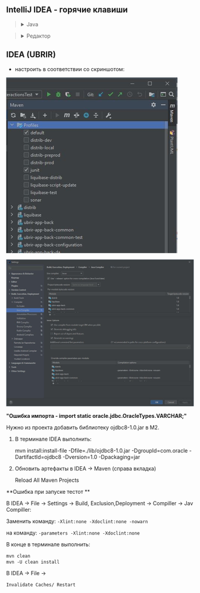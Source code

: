 ## IntelliJ IDEA - горячие клавиши

><details><summary>Java</summary>
>
>```
>Поиск/Замена (это земаст!)
>   Ctrl + N               поиск класса, далее ALT+(-> / <-) - выбор ищем Files, All и т.д.
>   Ctrl + F               поиск на текущем классе  
>   Ctrl + R               автозамена на текущем классе
>   Ctrl + Shift + F       поиск выражений в проекте/модулях/директориях
>   Ctrl + Left Mouse      провалиться в метод/класс и т.д. чтобы прочитать про него
>   Ctrl + ALT + (<-)      вернуться назад, или вперед (ВАЖНО)
>   Ctrl + B               на классе/методе подняться до объявления класса/метода, 
>                          а если еще раз нажать в объявлении, то увидим, где  используется класс/метод
>   Ctrl + ALT + L         авто выравнивание кода
>   Ctrl + Y               удалить строку (целиком)
>   Ctrl + X               вырезать строку (целиком)
>   Ctrl + D               создать дубликат строки
>   Ctrl + W + W + ...     выделение кода (слово -> строка -> блок -> метод -> класс и тд)
>   Ctrl + Shift + W       обратное снятие выделения
>   Ctrl + Insret          выделение строки целиком
>   Shift + End            выделить все что справа от курсора в строке
>
>   Ctrl + Shift + [стрелка выше/ниже]     перемещение вверх/вниз строки в коде
>
>Запилить кусок кода в структуру:
>   1. Ctrl + W    много раз до готовности
>   2. Ctrl + Alt + T
>   3. [нажать цифру на клаве, например '6'  =  try{} catch{}]
>
>Создание структур с нуля:
>' fori ' + (Tab или Enter) + Tab   сразу забиваем второй критерий в цикле for и цикл готов!
>' foreach ' + (Tab или Enter)      шаблон для цикла типа ' for each ' - просто добавь воды)
>' iter ' + (Tab или Enter)         перебрать элементы коллекции
>
>Быстрая отладка.
>   Shift + F9      запуск отладки
>   F8              построчный прогон без захода в методы
>   F7              с заходом в методы
>   Alt + F8        открыть окно эмуляции (=отладка в отладке)
>   Alt + F9        прогнать до курсора
>
>Атомарная отладка с заходом в контекстные методы:
>   ставим breakpoint на строке public static void main => Shift + F9 => F7, F7...
>
>Рефакторинг.
>   Shift + F6      переименовать переменную
>   Ctrl + F6       изменить сигнатуру метода
>
>Навигация:
>   Ctrl + Q        где стоит курсор, показать подробности метода/класса/значения и т.д.
>   Ctrl + P        напомнить сигнатуру
>   Alt + F7        где стоит курсор, показать все места где используется метод/класс/значение и т.д.
>   Alt + 1         скрыть/показать панель 'Project'
>   Ctrl + Alt + O  удалить неисп. импорты
>   Alt + [стрелка влево/вправо]    перемещение по закладкам
>
>Промежуточная обработка текста, который вы откуда то скопировали:
>0. Ctrl + C        на тексте неважно откуда
>1. WIN + R         окно винды ВЫПОЛНИТЬ...
>2. Ctrl + V        и редактируем, убираем лишнее
>3. Ctrl + A        выделяем результат редактирования
>4. Ctrl + C        копируем выделенный результат редактирования
>5. Ctrl + V        вставляем куда нужно
>   
>Быстрое создание переменной (если написали метод/экземпляр, который что-то возвращает, 
>а нужно результат запилить на переменную) Alt+Enter, [introduce local variable] Enter
>```
></details>

><details><summary>Редактор</summary>
>
>```
>Ctrl + Shift + U        Переключить в "ВЕРХНИЙ/нижний" регистр 
>Ctrl + Z                Undo, отменить последнее действие  
>Ctrl + Shift + Z        Redo, отменить последнюю отмену действия  
>Ctrl + Shift + V        Расширенная вставка из буфера обмена (с историей)  
>Ctrl (+ Shift) + W      Инкрементальное выделение выражения  
>Ctrl + влево/вправо     Перемещение между словами  
>Ctrl + вверх/вниз       Прокрутка кода без изменения позиции курсора  
>Ctrl + Home/End         Переход в начало/конец файла  
>Shift + Del (Ctr + Y)   Удаление строки, отличие в том, где потом окажется курсор  
>Ctrl + Del              Удалить от текущей позиции до конца слова  
>Ctrl + Backspace        Удалить от текущей позиции до начала слова  
>Ctrl + D                Дублировать текущую строку  
>Tab / Shift + Tab       Увеличить/уменьшить текущий отступ  
>Ctrl + Alt + I          Выравнивание отступов в коде  
>Ctrl + Alt + L          Приведение кода в соответствие code style  
>Ctrl + /                Закомментировать/раскомментировать текущую строку  
>Ctrl + Shift + /        Закомментировать/раскомментировать выделенный код  
>Ctrl + -/+              Фолдинг, свернуть/развернуть  
>Ctrl + Shift + -/+      Фолдинг, свернуть/развернуть все  
>Ctrl + Shift + .        Сделать текущий скоуп сворачиваемым и свернуть его  
>Ctrl + .                Сделать текущий скоуп несворачиваемым  
>Ctrl + R                Замена в тексте  
>Ctrl + Shift + R        Замена во всех файлах
>Ctrl + W + W            Выделить всю строку  
>```
>
>**Окна, вкладки:**
>```  
>Alt + влево/вправо      Перемещение между вкладками
>Ctrl + F4               Закрыть вкладку
>Alt + циферка           Открытие/закрытие окон Project, Structure, Changes и тд
>Ctrl + Tab              Switcher, переключение между вкладками и окнами
>Shift + Esc             Закрыть активное окно
>F12                     Открыть последнее закрытое окно
>Ctrl + колесико         Zoom, если он был вами настроен
>```
>
>**Закладки:**  
>```  
>F11                     Поставить или снять закладку  
>Ctrl + F11              Аналогично с присвоением буквы или цифры  
>Shift + F11             Переход к закладке (удаление — клавишей Delete)  
>Ctrl + Число            Быстрый переход к закладке с присвоенным числом  
>```
>
>**Подсказки и документация:**  
>```  
>Ctrl + Q                Документация к тому, на чем сейчас курсор  
>Ctrl + Shift + I        Показать реализацию метода или класса  
>Alt + Q                 Отобразить имя класса или метода, в котором мы находимся  
>Ctrl + P                Подсказка по аргументам метода  
>Ctrl + F1               Показать описание ошибки или варнинга  
>Alt + Enter             Показать, что нам предлагают «лампочки»  
>```
>
>**Поиск:**  
>```  
>Дважды Shift            Быстрый поиск по всему проекту  
>Ctrl + Shift + A        Быстрый поиск по настройкам, действиям и тд  
>Alt + вниз/вверх        Перейти к следующему/предыдущему методу  
>Ctrl + [ и Ctr + ]      Перемещение к началу и концу текущего скоупа  
>Ctrl + F                Поиск в файле  
>Ctrl + Shift + F        Поиск по всем файлам (переход — F4)  
>Ctrl + F3               Искать слово под курсором   
>F3 / Shift + F3         Искать вперед/назад  
>Ctrl + G                Переход к строке или строке:номеру_символа  
>Ctrl + F12              Список методов с переходом к их объявлению  
>Ctrl + E                Список недавно открытых файлов с переходом к ним  
>Ctrl + Shift + E        Список недавно измененных файлов с переходом к ним  
>Ctrl + H                Иерархия наследования текущего класса и переход по ней  
>Ctrl + Alt + H          Иерархия вызовов выбранного метода  
>Ctrl + N                Поиск класса по имени и переход к нему  
>Ctrl + Shift + N        Поиск файла по имени и переход к нему  
>Ctrl + B                Перейти к объявлению переменной, класса, метода  
>Ctrl + Alt + B          Перейти к реализации  
>Ctrl + Shift + B        Определить тип и перейти к его реализации  
>Shift + Alt + влево     Перемещение назад по стеку поиска  
>Shift + Alt + вправо    Перемещение вперед по стеку поиска  
>F2 / Shift + F2         Переход к следующей/предыдущей ошибке  
>Shift + Alt + 7         Найти все места, где используется метод/переменная  
>Ctrl + Alt + 7          Как предыдущий пункт, только во всплывающем окне
>```
>
>**Генерация кода и рефакторинг:**  
>```  
>Ctrl + Space            Полный автокомплит  
>Ctrl + Shift + Space    Автокомплит с фильтрацией по подходящему типу  
>Alt + /                 Простой автокомплит по словам, встречающимся в проекте  
>Ctrl + I                Реализовать интерфейс  
>Ctrl + O                Переопределить метод родительского класса  
>Ctrl + J                Генерация шаблонного кода (обход по итератору и тд)  
>Ctrl + Alt + J          Обернуть выделенный код в один из шаблонов  
>Alt + Insert            Генератор кода — сеттеров, зависимостей в pom.xml и тд  
>Shift + F6              Переименование переменной, класса и тд во всем коде  
>Ctrl + F6               Изменение сигнатуры метода во всем коде  
>F6                      Перемещение метода, класса или пакета  
>F5                      Создать копию класса, файла или каталога  
>Shift + F5              Создать копию класса в том же пакете  
>Alt + Delete            Безопасное удаление класса, метода или атрибута  
>Ctrl + Alt + M          Выделение метода  
>Ctrl + Alt + V          Выделение переменной  
>Ctrl + Alt + F          Выделение атрибута  
>Ctrl + Alt + C          Выделение константы (public final static)  
>Ctrl + Alt + P          Выделение аргумента метода  
>Ctrl + Alt + N          Инлайнинг метода, переменной, аргумента или константы  
>Ctrl + Alt + O          Оптимизация импортов (Удаляет все НЕиспользуемые import`ы) 
>```
>
>**Прочее:**  
>```  
>Ctrl + ~                Быстрое переключение цветовой схемы, code style и тд  
>Alt + F12               Открыть/закрыть терминал  
>F10                     Запустить последнюю запущенную программу или тест  
>Shift + F10             Запустить открытую в редакторе программу или тест  
>Shift + Alt + F10       Запустить что-то из списка того что запускалось раньше  
>Ctrl + F2               Остановить программу  
>Ctrl + Alt + A          Добавить в систему контроля версий  
>Ctrl + K                Сделать коммит в систему контроля версий  
>Ctrl + Shift + K        Сделать пуш в систему контроля версий  
>Ctrl + Shift + P        В Scala-плагине определяет implicit параметры  
>Ctrl + Shift + Q        В Scala-плагине определяет implicit преобразования  
>```

</details>

## IDEA (UBRIR)

* настроить в соответствии со скриншотом:
  
![MavenProfiles](/img/MavenProfiles.JPG)
  
![JavaCompiller.JPG](/img/JavaCompiller.JPG)

**"Ошибка импорта - import static oracle.jdbc.OracleTypes.VARCHAR;"**

Нужно из проекта добавить библиотеку ojdbc8-1.0.jar в M2.

1. В терминале IDEA  выполнить:  
    
    
    mvn install:install-file -Dfile=./lib/ojdbc8-1.0.jar -DgroupId=com.oracle -DartifactId=ojdbc8 -Dversion=1.0 -Dpackaging=jar


2. Обновить артефакты в IDEA -> Maven (справа вкладка)
   
    
    Reload All Maven Projects


**Ошибка при запуске тестот **


В IDEA -> File -> Settings -> Build, Exclusion,Deployment -> Compiller -> Jav Compiller:

Заменить команду: `-Xlint:none -Xdoclint:none -nowarn`

на команду: `-parameters -Xlint:none -Xdoclint:none`


В конце в терминале выполнить:

    mvn clean
    mvn -U clean install

В IDEA -> File -> 
    
    Invalidate Caches/ Restart